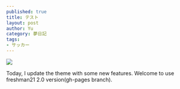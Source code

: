 ```yaml
---
published: true
title: テスト
layout: post
author: Yu 
category: 夢日記
tags:
- サッカー
---
```



![](https://karate-bakabon.github.io/diary/assets/img/767ced23-4f62-444d-91ca-f1c99c20a8dd-300x169.jpg)

Today, I update the theme with some new features. Welcome to use freshman21 2.0 version(gh-pages branch).


